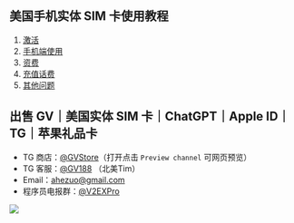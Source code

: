 ## 美国手机实体 SIM 卡使用教程

1. [激活](https://github.com/ssnhd/paygo/wiki/激活)
2. [手机端使用](https://github.com/ssnhd/paygo/wiki/手机端使用)
3. [资费](https://github.com/ssnhd/paygo/wiki/资费)
4. [充值话费](https://github.com/ssnhd/paygo/wiki/充值话费)
5. [其他问题](https://github.com/ssnhd/paygo/wiki/其他问题)

## 出售 GV｜美国实体 SIM 卡｜ChatGPT｜Apple ID｜TG｜苹果礼品卡

- TG 商店：[@GVStore](https://t.me/gvstore)（打开点击 `Preview channel` 可网页预览）
- TG 客服：[@GV188](https://t.me/GV188) （北美Tim）
- Email：<ahezuo@gmail.com> 
- 程序员电报群：[@V2EXPro](https://t.me/V2EXPro)

![](https://i.imgur.com/9ysVXCr.png)
